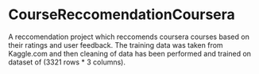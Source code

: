 # CourseReccomendationCoursera
A reccomendation project which reccomends coursera courses based on their ratings and user feedback. The training data was taken from Kaggle.com and then cleaning of data has been performed and trained on dataset of (3321 rows * 3 columns).

